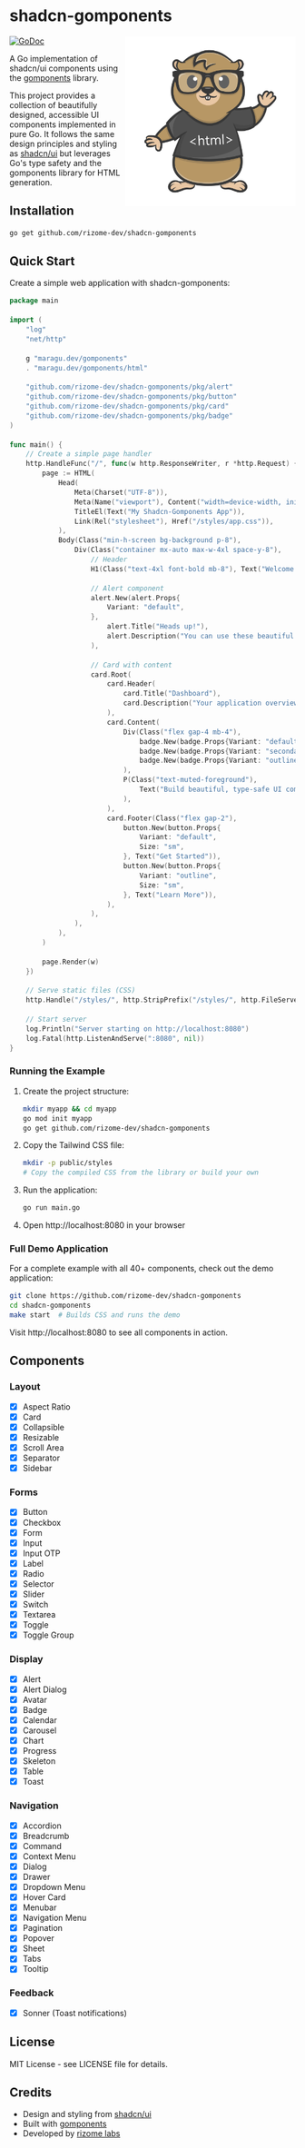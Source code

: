 # shadcn-gomponents

<img src="logo.png" alt="Logo" width="300" align="right">

[![GoDoc](https://pkg.go.dev/badge/github.com/rizome-dev/shadcn-gomponents)](https://pkg.go.dev/github.com/rizome-dev/shadcn-gomponents)

A Go implementation of shadcn/ui components using the [gomponents](https://github.com/maragu/gomponents) library.

This project provides a collection of beautifully designed, accessible UI components implemented in pure Go. It follows the same design principles and styling as [shadcn/ui](https://ui.shadcn.com/) but leverages Go's type safety and the gomponents library for HTML generation.

## Installation

```bash
go get github.com/rizome-dev/shadcn-gomponents
```

## Quick Start

Create a simple web application with shadcn-gomponents:

```go
package main

import (
    "log"
    "net/http"
    
    g "maragu.dev/gomponents"
    . "maragu.dev/gomponents/html"
    
    "github.com/rizome-dev/shadcn-gomponents/pkg/alert"
    "github.com/rizome-dev/shadcn-gomponents/pkg/button"
    "github.com/rizome-dev/shadcn-gomponents/pkg/card"
    "github.com/rizome-dev/shadcn-gomponents/pkg/badge"
)

func main() {
    // Create a simple page handler
    http.HandleFunc("/", func(w http.ResponseWriter, r *http.Request) {
        page := HTML(
            Head(
                Meta(Charset("UTF-8")),
                Meta(Name("viewport"), Content("width=device-width, initial-scale=1.0")),
                TitleEl(Text("My Shadcn-Gomponents App")),
                Link(Rel("stylesheet"), Href("/styles/app.css")),
            ),
            Body(Class("min-h-screen bg-background p-8"),
                Div(Class("container mx-auto max-w-4xl space-y-8"),
                    // Header
                    H1(Class("text-4xl font-bold mb-8"), Text("Welcome to Shadcn-Gomponents")),
                    
                    // Alert component
                    alert.New(alert.Props{
                        Variant: "default",
                    }, 
                        alert.Title("Heads up!"),
                        alert.Description("You can use these beautiful components in your Go web apps."),
                    ),
                    
                    // Card with content
                    card.Root(
                        card.Header(
                            card.Title("Dashboard"),
                            card.Description("Your application overview"),
                        ),
                        card.Content(
                            Div(Class("flex gap-4 mb-4"),
                                badge.New(badge.Props{Variant: "default"}, Text("Active")),
                                badge.New(badge.Props{Variant: "secondary"}, Text("v1.0.0")),
                                badge.New(badge.Props{Variant: "outline"}, Text("Go 1.24")),
                            ),
                            P(Class("text-muted-foreground"),
                                Text("Build beautiful, type-safe UI components with Go and Tailwind CSS."),
                            ),
                        ),
                        card.Footer(Class("flex gap-2"),
                            button.New(button.Props{
                                Variant: "default",
                                Size: "sm",
                            }, Text("Get Started")),
                            button.New(button.Props{
                                Variant: "outline", 
                                Size: "sm",
                            }, Text("Learn More")),
                        ),
                    ),
                ),
            ),
        )
        
        page.Render(w)
    })
    
    // Serve static files (CSS)
    http.Handle("/styles/", http.StripPrefix("/styles/", http.FileServer(http.Dir("./public/styles"))))
    
    // Start server
    log.Println("Server starting on http://localhost:8080")
    log.Fatal(http.ListenAndServe(":8080", nil))
}
```

### Running the Example

1. Create the project structure:
   ```bash
   mkdir myapp && cd myapp
   go mod init myapp
   go get github.com/rizome-dev/shadcn-gomponents
   ```

2. Copy the Tailwind CSS file:
   ```bash
   mkdir -p public/styles
   # Copy the compiled CSS from the library or build your own
   ```

3. Run the application:
   ```bash
   go run main.go
   ```

4. Open http://localhost:8080 in your browser

### Full Demo Application

For a complete example with all 40+ components, check out the demo application:

```bash
git clone https://github.com/rizome-dev/shadcn-gomponents
cd shadcn-gomponents
make start  # Builds CSS and runs the demo
```

Visit http://localhost:8080 to see all components in action.

## Components

### Layout
- [x] Aspect Ratio
- [x] Card
- [x] Collapsible
- [x] Resizable
- [x] Scroll Area
- [x] Separator
- [x] Sidebar

### Forms
- [x] Button
- [x] Checkbox
- [x] Form
- [x] Input
- [x] Input OTP
- [x] Label
- [x] Radio
- [x] Selector
- [x] Slider
- [x] Switch
- [x] Textarea
- [x] Toggle
- [x] Toggle Group

### Display
- [x] Alert
- [x] Alert Dialog
- [x] Avatar
- [x] Badge
- [x] Calendar
- [x] Carousel
- [x] Chart
- [x] Progress
- [x] Skeleton
- [x] Table
- [x] Toast

### Navigation
- [x] Accordion
- [x] Breadcrumb
- [x] Command
- [x] Context Menu
- [x] Dialog
- [x] Drawer
- [x] Dropdown Menu
- [x] Hover Card
- [x] Menubar
- [x] Navigation Menu
- [x] Pagination
- [x] Popover
- [x] Sheet
- [x] Tabs
- [x] Tooltip

### Feedback
- [x] Sonner (Toast notifications)

## License

MIT License - see LICENSE file for details.

## Credits

- Design and styling from [shadcn/ui](https://ui.shadcn.com/)
- Built with [gomponents](https://github.com/maragu/gomponents)
- Developed by [rizome labs](https://rizome.dev)

